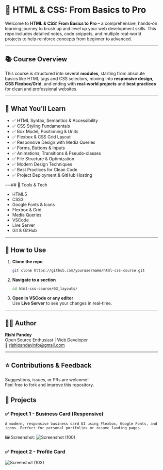 # 🧠 HTML & CSS: From Basics to Pro

Welcome to **HTML & CSS: From Basics to Pro** – a comprehensive, hands-on learning journey to brush up and level up your web development skills. This repo includes detailed notes, code snippets, and multiple real-world projects to help reinforce concepts from beginner to advanced.

---

## 📚 Course Overview

This course is structured into several **modules**, starting from absolute basics like HTML tags and CSS selectors, moving into **responsive design**, **CSS Flexbox/Grid**, and ending with **real-world projects** and **best practices** for clean and professional websites.

---

## 🚀 What You'll Learn

- ✅ HTML Syntax, Semantics & Accessibility
- ✅ CSS Styling Fundamentals
- ✅ Box Model, Positioning & Units
- ✅ Flexbox & CSS Grid Layout
- ✅ Responsive Design with Media Queries
- ✅ Forms, Buttons & Inputs
- ✅ Animations, Transitions & Pseudo-classes
- ✅ File Structure & Optimization
- ✅ Modern Design Techniques
- ✅ Best Practices for Clean Code
- ✅ Project Deployment & GitHub Hosting

---## 🧰 Tools & Tech

- HTML5
- CSS3
- Google Fonts & Icons
- Flexbox & Grid
- Media Queries
- VSCode
- Live Server
- Git & GitHub

---

## 📌 How to Use

1. **Clone the repo**  
   ```bash
   git clone https://github.com/yourusername/html-css-course.git
   ```

2. **Navigate to a section**  
   ```bash
   cd html-css-course/03_layouts/
   ```

3. **Open in VSCode or any editor**  
   Use **Live Server** to see your changes in real-time.

---

## 🧑‍💻 Author

**Rishi Pandey**  
Open Source Enthusiast | Web Developer  
📧 rishipandeyinfo@gmail.com  

---

## ⭐️ Contributions & Feedback

Suggestions, issues, or PRs are welcome!  
Feel free to fork and improve this repository.

## 📂 Projects
### ✅ Project 1 - Business Card (Responsive)

    A modern, responsive business card UI using Flexbox, Google Fonts, and icons. Perfect for personal portfolios or resume landing pages.
🖼️ Screenshot:
![Screenshot (100)](https://github.com/user-attachments/assets/f74bdd88-569f-493c-b87a-b5b24bf74eda)

### ✅ Project 2 - Profile Card

![Screenshot (103)](https://github.com/user-attachments/assets/4d5d5637-d60a-4f19-81b5-1a063bb5387b)
